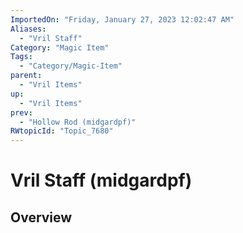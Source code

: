 ```yaml
---
ImportedOn: "Friday, January 27, 2023 12:02:47 AM"
Aliases:
  - "Vril Staff"
Category: "Magic Item"
Tags:
  - "Category/Magic-Item"
parent:
  - "Vril Items"
up:
  - "Vril Items"
prev:
  - "Hollow Rod (midgardpf)"
RWtopicId: "Topic_7680"
---
```

# Vril Staff (midgardpf)
## Overview
